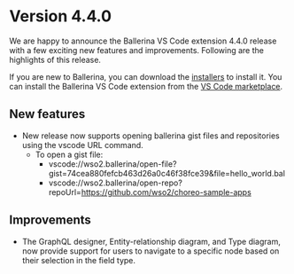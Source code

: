 # Version 4.4.0

We are happy to announce the Ballerina VS Code extension 4.4.0 release with a few exciting new features and improvements. Following are the highlights of this release.

If you are new to Ballerina, you can download the [installers](https://ballerina.io/downloads/) to install it. You can install the Ballerina VS Code extension from the [VS Code marketplace](https://marketplace.visualstudio.com/items?itemName=WSO2.ballerina).

## New features

- New release now supports opening ballerina gist files and repositories using the vscode URL command.
  - To open a gist file:
      - vscode://wso2.ballerina/open-file?gist=74cea880fefcb463d26a0c46f38fce39&file=hello_world.bal
      - vscode://wso2.ballerina/open-repo?repoUrl=https://github.com/wso2/choreo-sample-apps

## Improvements

- The GraphQL designer, Entity-relationship diagram, and Type diagram, now provide support for users to navigate to a specific node based on their selection in the field type.
